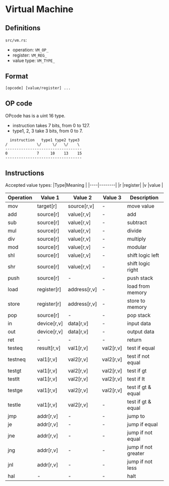 # Virtual Machine

## Definitions
`src/vm.rs`:
 * operation: `VM_OP_`
 * register: `VM_REG_`
 * value type: `VM_TYPE_`
## Format
`[opcode] [value/register] ...`

## OP code
OPcode has is a uint 16 type.

* instruction takes 7 bits, from 0 to 127.
* type1, 2, 3 take 3 bits, from 0 to 7.
```
  instruction   type1 type2 type3
/             \/     \/   \/    \
----------------------------------
0             7     10    13    15
----------------------------------
```
## Instructions
Accepted value types:
|Type|Meaning |
|----|--------|
|r   |register|
|v   |value   |

|Operation|Value 1    |Value 2     |Value 3  |Description        |
|---------|-----------|------------|---------|-------------------|
|mov      |target[r]  |source[r,v] |-        |move value         |
|add      |source[r]  |value[r,v]  |-        |add                |
|sub      |source[r]  |value[r,v]  |-        |subtract           |
|mul      |source[r]  |value[r,v]  |-        |divide             |
|div      |source[r]  |value[r,v]  |-        |multiply           |
|mod      |source[r]  |value[r,v]  |-        |modular            |
|shl      |source[r]  |value[r,v]  |-        |shift logic left   |
|shr      |source[r]  |value[r,v]  |-        |shift logic right  |
|push     |source[r]  |-           |-        |push stack         |
|load     |register[r]|address[r,v]|-        |load from memory   |
|store    |register[r]|address[r,v]|-        |store to memory    |
|pop      |source[r]  |-           |-        |pop stack          |
|in       |device[r,v]|data[r,v]   |-        |input data         |
|out      |device[r,v]|data[r,v]   |-        |output data        |
|ret      |-          |-           |-        |return             |
|testeq   |result[r,v]|val1[r,v]   |val2[r,v]|test if equal      |
|testneq  |val1[r,v]  |val2[r,v]   |val2[r,v]|test if not equal  |
|testgt   |val1[r,v]  |val2[r,v]   |val2[r,v]|test if gt         |
|testlt   |val1[r,v]  |val2[r,v]   |val2[r,v]|test if lt         |
|testge   |val1[r,v]  |val2[r,v]   |val2[r,v]|test if gt & equal |
|testle   |val1[r,v]  |val2[r,v]   |-        |test if gt & equal |
|jmp      |addr[r,v]  |-           |-        |jump to            |
|je       |addr[r,v]  |-           |-        |jump if equal      |
|jne      |addr[r,v]  |-           |-        |jump if not equal  |
|jng      |addr[r,v]  |-           |-        |jump if not greater|
|jnl      |addr[r,v]  |-           |-        |jump if not less   |
|hal      |-          |-           |-        |halt               |
